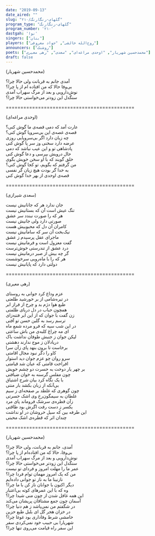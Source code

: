 ```yaml
---
date: "2019-09-13"
date_aired: ""
slug: "گلهای-رنگارنگ/۲۱۰"
program_type: "گلهای-رنگارنگ"
program_number: '۲۱۰'
dastgah: 'نوا'
singers: ["بنان"]
players: ["روح‌الله خالقی", "جواد معروفی"]
announcers: ["روشنک"]
poets: ["محمدحسین شهریار", "اوحدی مراغه‌ای", "سعدی", "رهی معیری"]
draft: false
--- 
```


(محمدحسین شهریار)  

آمدی جانم به قربانت ولی حالا چرا؟  
بی‌وفا حالا كه من افتاده ام از پا چرا؟  
نوش‌دارویی و بعد از مرگ سهراب آمدی  
سنگدل این زودتر می‌خواستی حالا چرا؟  

============================================  

(اوحدی مراغه‌ای)  

عارت آمد كه دمی قصه‌ی ما گوش كنی؟  
قصه‌ی غصه‌ی این بی‌سروپا گوش كنی؟  
چه زیان دارد اگر بی‌سروپایی روزی  
عرضه دارد سخنی وز سر پا گوش كنی  
پادشاهی تو و این عیب نباشد كه دمی  
حال درویش بپرسی و دعا گوش كنی  
خلق گویند كه با او سخن خویش بگوی  
من گرفتم كه بگویم، تو كجا گوش كنی؟  
به خدا گر بودت هیچ زیان گر نفسی  
قصه‌ی اوحدی از بهر خدا گوش كنی  

============================================  

(سعدی شیرازی)  

جان ندارد هر که جانانیش نیست  
تنگ عیش است آن که بستانیش نیست  
هر که را صورت نبندد سر عشق  
صورتی دارد ولی جانیش نیست  
کامران آن دل که محبوبیش هست  
نیک‌بخت آن سر که سامانیش نیست  
ماجرای عقل پرسیدم ز عشق  
گفت معزول است و فرمانیش نیست  
درد عشق از تندرستی خوش‌ترست  
گر چه بیش از صبر درمانیش نیست  
هر که را با ماه‌رویی سرخوشست  
دولتی دارد که پایانیش نیست  

============================================  

(رهی معیری)  

عزم وداع کرد جوانی به روستای  
در تیر‌ه‌شامی از بر خورشید طلعتی  
طبع هوا دژم بد و چرخ از فراز ابر  
همچون حباب در دل دریای ظلمتی  
زن گفت با جوان که از این ابر فتنه‌زای  
ترسم رسد به گلبن حسن تو آفتی  
در این شب سیه که فرو مرده شمع ماه  
ای مه چراغ کلبه‌ی من باش ساعتی  
لیکن جوان ز جنبش طوفان نداشت باک  
دریادلان ز موج ندارند دهشتی  
برخاست تا برون بنهد پای زآن سرا  
کاو را دگر نبود مجال اقامتی  
سرو روان چو عزم جوان دید استوار  
افراخت قامتی که عیان شد قیامتی  
بر چهر یار دوخت به حسرت دو چشم خویش  
چون مفلس گرسنه به خوان ضیافتی  
با یک نگاه کرد بیان شرح اشتیاق  
بی‌آنکه از زبان بکشد بار منتی  
چون گوهری که غلطد بر صفحه‌ای ز سیم  
غلطان به سیمگون‌رخ وی اشک حسرتی  
زآن قطره‌ی سرشک فروماند پای مرد  
یکسر ز دست رفت اگرش بود طاقتی  
این طرفه بین که سیل خروشان در او نداشت  
چندان اثر که قطره‌ی اشک محبتی  

============================================  

(محمدحسین شهریار)  

آمدی، جانم به قربانت، ولی حالا چرا؟  
بی‌وفا، حالا که من افتاده‌ام از پا چرا؟  
نوش‌دارویی و بعد از مرگ سهراب آمدی  
سنگدل این زودتر می‌خواستی حالا چرا؟  
عمر ما را مهلت امروز و فردای تو نیست  
من که یک امروز مهمان توام فردا چرا؟  
نازنینا ما به ناز تو جوانی داده‌ایم  
دیگر اکنون با جوانان ناز کن با ما چرا؟  
وه که با این عمرهای کوته بی‌اعتبار  
این همه غافل شدن از چون منی شیدا چرا؟  
آسمان چون جمع مشتاقان پریشان می‌کند  
در شگفتم من نمی‌پاشد ز هم دنیا چرا؟  
در خزان هجر گل ای بلبل طبع حزین  
خامشی شرط وفاداری بود غوغا چرا؟  
شهریارا بی حبیب خود نمی‌کردی سفر  
این سفر راه قیامت می‌روی تنها چرا؟  
